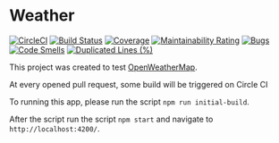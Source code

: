 # Weather

[![CircleCI](https://circleci.com/gh/richardlnnr/weather.svg?style=shield)](https://circleci.com/gh/richardlnnr/weather)
[![Build Status](https://travis-ci.org/richardlnnr/weather.svg?branch=master)](https://travis-ci.org/richardlnnr/weather)
[![Coverage](https://sonarcloud.io/api/project_badges/measure?project=richardlnnr_weather&metric=coverage)](https://sonarcloud.io/dashboard?id=richardlnnr_weather)
[![Maintainability Rating](https://sonarcloud.io/api/project_badges/measure?project=richardlnnr_weather&metric=sqale_rating)](https://sonarcloud.io/dashboard?id=richardlnnr_weather)
[![Bugs](https://sonarcloud.io/api/project_badges/measure?project=richardlnnr_weather&metric=bugs)](https://sonarcloud.io/dashboard?id=richardlnnr_weather)
[![Code Smells](https://sonarcloud.io/api/project_badges/measure?project=richardlnnr_weather&metric=code_smells)](https://sonarcloud.io/dashboard?id=richardlnnr_weather)
[![Duplicated Lines (%)](https://sonarcloud.io/api/project_badges/measure?project=richardlnnr_weather&metric=duplicated_lines_density)](https://sonarcloud.io/dashboard?id=richardlnnr_weather)

This project was created to test [OpenWeatherMap](https://openweathermap.org/).

At every opened pull request, some build will be triggered on Circle CI

To running this app, please run the script `npm run initial-build`.

After the script run the script `npm start` and navigate to `http://localhost:4200/`.